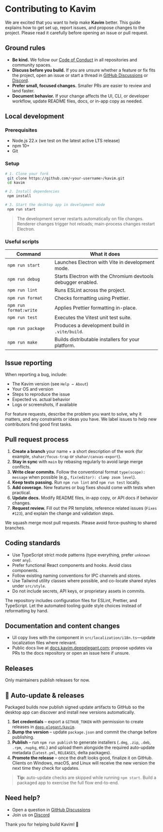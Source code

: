 # Contributing to Kavim

We are excited that you want to help make **Kavim** better. This guide explains how to get set up, report issues, and propose changes to the project. Please read it carefully before opening an issue or pull request.

## Ground rules

- **Be kind.** We follow our [Code of Conduct](./CODE_OF_CONDUCT.md) in all repositories and community spaces.
- **Discuss before you build.** If you are unsure whether a feature or fix fits the project, open an issue or start a thread in [GitHub Discussions](https://github.com/orgs/deep-elegant/discussions) or [Discord](https://discord.com/invite/xTFEu5Q6q6).
- **Prefer small, focused changes.** Smaller PRs are easier to review and land faster.
- **Document behavior.** If your change affects the UI, CLI, or developer workflow, update README files, docs, or in-app copy as needed.

## Local development

### Prerequisites

- Node.js 22.x (we test on the latest active LTS release)
- npm 10+
- Git

### Setup

```bash
# 1. Clone your fork
 git clone https://github.com/<your-username>/kavim.git
 cd kavim

# 2. Install dependencies
 npm install

# 3. Start the desktop app in development mode
 npm run start
```

> The development server restarts automatically on file changes. Renderer changes trigger hot reloads; main-process changes restart Electron.

### Useful scripts

| Command | What it does |
| --- | --- |
| `npm run start` | Launches Electron with Vite in development mode. |
| `npm run debug` | Starts Electron with the Chromium devtools debugger enabled. |
| `npm run lint` | Runs ESLint across the project. |
| `npm run format` | Checks formatting using Prettier. |
| `npm run format:write` | Applies Prettier formatting in-place. |
| `npm run test` | Executes the Vitest unit test suite. |
| `npm run package` | Produces a development build in `.vite/build`. |
| `npm run make` | Builds distributable installers for your platform. |

## Issue reporting

When reporting a bug, include:

- The Kavim version (see `Help → About`)
- Your OS and version
- Steps to reproduce the issue
- Expected vs. actual behavior
- Logs or screenshots, if available

For feature requests, describe the problem you want to solve, why it matters, and any constraints or ideas you have. We label issues to help new contributors find good first tasks.

## Pull request process

1. **Create a branch** your name + a short description of the work (for example, `shahar/focus-trap` or `shahar/canvas-export`).
2. **Stay in sync** with `main` by rebasing regularly to avoid large merge conflicts.
3. **Write clear commits.** Follow the conventional format `type(scope): message` when possible (e.g., `fix(editor): clamp zoom level`).
4. **Keep tests passing.** Run `npm run lint` and `npm run test` locally.
5. **Add coverage.** New features or bug fixes should come with tests when practical.
6. **Update docs.** Modify README files, in-app copy, or API docs if behavior changes.
7. **Request review.** Fill out the PR template, reference related issues (`Fixes #123`), and explain the change and validation steps.

We squash merge most pull requests. Please avoid force-pushing to shared branches.

## Coding standards

- Use TypeScript strict mode patterns (type everything, prefer `unknown` over `any`).
- Prefer functional React components and hooks. Avoid class components.
- Follow existing naming conventions for IPC channels and stores.
- Use Tailwind utility classes where possible, and co-locate shared styles under `src/style`.
- Do not include secrets, API keys, or proprietary assets in commits.

The repository includes configuration files for ESLint, Prettier, and TypeScript. Let the automated tooling guide style choices instead of reformatting by hand.

## Documentation and content changes

- UI copy lives with the component in `src/localization/i18n.ts`—update localization files where relevant.
- Public docs live at [docs.kavim.deepelegant.com](https://docs.kavim.deepelegant.com); propose updates via PRs to the docs repository or open an issue here if unsure.

## Releases
Only maintainers publish releases for now.

## 🔁 Auto-update & releases

Packaged builds now publish signed update artifacts to GitHub so the desktop app can discover and install new versions automatically.

1. **Set credentials** – export a `GITHUB_TOKEN` with permission to create releases in [`deep-elegant/kavim`](https://github.com/deep-elegant/kavim).
2. **Bump the version** – update `package.json` and commit the change before publishing.
3. **Publish** – run `npm run publish` to generate installers (`.dmg`, `.zip`, `.deb`, `.rpm`, `.nupkg`, etc.) and upload them alongside the required auto-update metadata (`latest.yml`, `RELEASES`, delta packages).
4. **Promote the release** – once the draft looks good, finalize it on GitHub. Clients on Windows, macOS, and Linux will receive the new version the next time they check for updates.

> **Tip:** auto-update checks are skipped while running `npm start`. Build a packaged app to exercise the full flow end-to-end.

## Need help?

- Open a question in [GitHub Discussions](https://github.com/orgs/deep-elegant/discussions)
- Join us on [Discord](https://discord.com/invite/xTFEu5Q6q6)

Thank you for helping build Kavim! 💜
